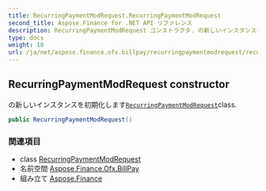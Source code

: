 ```yaml
---
title: RecurringPaymentModRequest.RecurringPaymentModRequest
second_title: Aspose.Finance for .NET API リファレンス
description: RecurringPaymentModRequest コンストラクタ. の新しいインスタンスを初期化しますRecurringPaymentModRequestclass.
type: docs
weight: 10
url: /ja/net/aspose.finance.ofx.billpay/recurringpaymentmodrequest/recurringpaymentmodrequest/
---
```

## RecurringPaymentModRequest constructor

の新しいインスタンスを初期化します[`RecurringPaymentModRequest`](../)class.

```csharp
public RecurringPaymentModRequest()
```

### 関連項目

* class [RecurringPaymentModRequest](../)
* 名前空間 [Aspose.Finance.Ofx.BillPay](../../recurringpaymentmodrequest/)
* 組み立て [Aspose.Finance](../../../)


